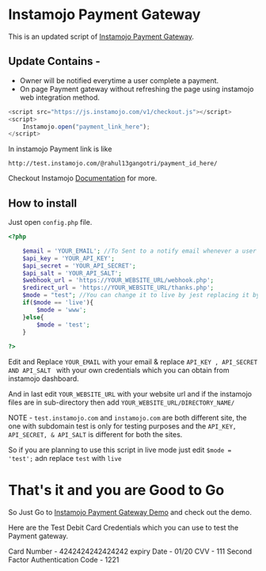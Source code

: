# Instamojo Payment Gateway

This is an updated script of [Instamojo Payment Gateway](https://www.hackerrahul.com/2017/10/integrate-instamojo-payment-gateway-php-mysql/).

## Update Contains -
- Owner will be notified everytime a user complete a payment.
- On page Payment gateway without refreshing the page using instamojo web integration method.
```javascript
<script src="https://js.instamojo.com/v1/checkout.js"></script>
<script>
	Instamojo.open("payment_link_here"); 
</script>
```
In instamojo Payment link is like
```
http://test.instamojo.com/@rahul13gangotri/payment_id_here/
```
Checkout Instamojo [Documentation](https://docs.instamojo.com/docs/) for more.

## How to install

Just open ```config.php``` file.

```php
<?php

	$email = 'YOUR_EMAIL'; //To Sent to a notify email whenever a user complete a payment.
	$api_key = 'YOUR_API_KEY';
	$api_secret = 'YOUR_API_SECRET';
	$api_salt = 'YOUR_API_SALT';
	$webhook_url = 'https://YOUR_WEBSITE_URL/webhook.php';
	$redirect_url = 'https://YOUR_WEBSITE_URL/thanks.php';
	$mode = "test"; //You can change it to live by jest replacing it by 'live'
	if($mode == 'live'){
		$mode = 'www';
	}else{
		$mode = 'test';
	}
    
?>
```

Edit and Replace ```YOUR_EMAIL``` with your email & replace ```API_KEY , API_SECRET AND API_SALT ``` with your own credentials which you can obtain from instamojo dashboard.

And in last edit ```YOUR_WEBSITE_URL``` with your website url and if the instamojo files are in sub-directory then add ```YOUR_WEBSITE_URL/DIRECTORY_NAME/```

NOTE - ```test.instamojo.com``` and ```instamojo.com``` are both different site, the one with subdomain test is only for testing purposes and the ```API_KEY, API_SECRET, & API_SALT``` is different for both the sites.

So if you are planning to use this script in live mode just edit ```$mode = 'test';```  adn replace ```test``` with ```live```

# That's it and you are Good to Go

So Just Go to [Instamojo Payment Gateway Demo](http://demo.hackerrahul.com/instamojo/) and check out the demo.

Here are the Test Debit Card Credentials which you can use to test the Payment gateway.

Card Number - 4242424242424242 
expiry Date - 01/20 
CVV - 111 
Second Factor Authentication Code - 1221

